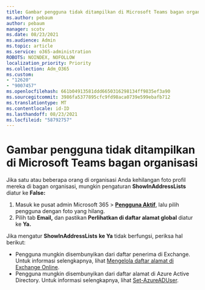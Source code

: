 ```yaml
---
title: Gambar pengguna tidak ditampilkan di Microsoft Teams bagan organisasi
ms.author: pebaum
author: pebaum
manager: scotv
ms.date: 08/23/2021
ms.audience: Admin
ms.topic: article
ms.service: o365-administration
ROBOTS: NOINDEX, NOFOLLOW
localization_priority: Priority
ms.collection: Adm_O365
ms.custom:
- "12620"
- "9007457"
ms.openlocfilehash: 661b04913581ddd6650316298134ff9835ef3a90
ms.sourcegitcommit: 3986fa5377895cfc9fd98aca0739e599ebafb712
ms.translationtype: MT
ms.contentlocale: id-ID
ms.lasthandoff: 08/23/2021
ms.locfileid: "58792757"
---
```

# <a name="user-picture-not-showing-in-microsoft-teams-organization-chart"></a>Gambar pengguna tidak ditampilkan di Microsoft Teams bagan organisasi

Jika satu atau beberapa orang di organisasi Anda kehilangan foto profil mereka di bagan organisasi, mungkin pengaturan **ShowInAddressLists** diatur ke **False:**

1. Masuk ke pusat admin Microsoft 365 > [**Pengguna Aktif**](https://admin.microsoft.com/Adminportal/Home?source=applauncher#/users), lalu pilih pengguna dengan foto yang hilang. 
1. Pilih tab **Email,** dan pastikan **Perlihatkan di daftar alamat global** diatur ke **Ya.** 

Jika mengatur **ShowInAddressLists** **ke Ya** tidak berfungsi, periksa hal berikut:

- Pengguna mungkin disembunyikan dari daftar penerima di Exchange. Untuk informasi selengkapnya, lihat [Mengelola daftar alamat di Exchange Online](https://docs.microsoft.com/exchange/address-books/address-lists/manage-address-lists#use-the-eac-to-hide-recipients-from-address-lists). 
- Pengguna mungkin disembunyikan dari daftar alamat di Azure Active Directory. Untuk informasi selengkapnya, lihat [Set-AzureADUser](https://docs.microsoft.com/powershell/module/azuread/set-azureaduser?view=azureadps-2.0). 
